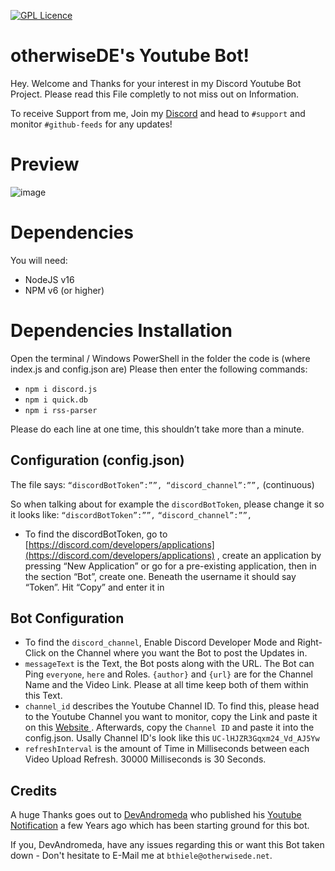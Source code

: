 [![GPL Licence](https://badges.frapsoft.com/os/gpl/gpl.svg?v=103)](https://github.com/otherwiseDE/DiscordTwitterBot/blob/main/LICENSE)

# otherwiseDE's Youtube Bot!

Hey.
Welcome and Thanks for your interest in my Discord Youtube Bot Project.
Please read this File completly to not miss out on Information.

To receive Support from me, Join my [Discord](https://discord.gg/PrGCCWpDbP) and head to `#support` and monitor `#github-feeds` for any updates!


# Preview

![image](https://i.imgur.com/k02Sr1O.png)


# Dependencies
You will need:

 - NodeJS v16
 - NPM v6 (or higher)

# Dependencies Installation
 Open the terminal / Windows PowerShell in the folder the code is (where index.js and config.json are)
 Please then enter the following commands: 
 

 - `npm i discord.js`
 - `npm i quick.db`
 - `npm i rss-parser`

Please do each line at one time, this shouldn’t take more than a minute.

## Configuration (config.json)

The file says: `“discordBotToken”:””, “discord_channel”:””,` (continuous)

So when talking about for example the `discordBotToken`, please change it so it looks like: `“discordBotToken”:””,` `“discord_channel”:””,`

 - To find the discordBotToken, go to [https://discord.com/developers/applications](https://discord.com/developers/applications) , create an application by pressing “New Application” or go for a pre-existing application, then in the section “Bot”, create one. Beneath the username it should say “Token”. Hit “Copy” and enter it in

## Bot Configuration


 - To find the `discord_channel`, Enable Discord Developer Mode and Right-Click on the Channel where you want the Bot to post the Updates in.
 - `messageText` is the Text, the Bot posts along with the URL. The Bot can Ping `everyone`, `here` and Roles. `{author}` and `{url}` are for the Channel Name and the Video Link. Please at all time keep both of them within this Text.
 - `channel_id` describes the Youtube Channel ID. To find this, please head to the Youtube Channel you want to monitor, copy the Link and paste it on this [Website ](https://commentpicker.com/youtube-channel-id.php "Website "). Afterwards, copy the `Channel ID` and paste it into the config.json. Usally Channel ID's look like this `UC-lHJZR3Gqxm24_Vd_AJ5Yw`
 - `refreshInterval` is the amount of Time in Milliseconds between each Video Upload Refresh. 30000 Milliseconds is 30 Seconds.

## Credits

A huge Thanks goes out to [DevAndromeda](https://github.com/DevAndromeda "DevAndromeda") who published his [Youtube Notification](https://github.com/DevAndromeda/youtube-notification-bot "Youtube Notification") a few Years ago which has been starting ground for this bot.

If you, DevAndromeda, have any issues regarding this or want this Bot taken down - Don't hesitate to E-Mail me at `bthiele@otherwisede.net`.

